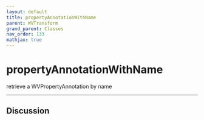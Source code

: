 ```yaml
---
layout: default
title: propertyAnnotationWithName
parent: WVTransform
grand_parent: Classes
nav_order: 133
mathjax: true
---
```


#  propertyAnnotationWithName

retrieve a WVPropertyAnnotation by name


---

## Discussion

  

